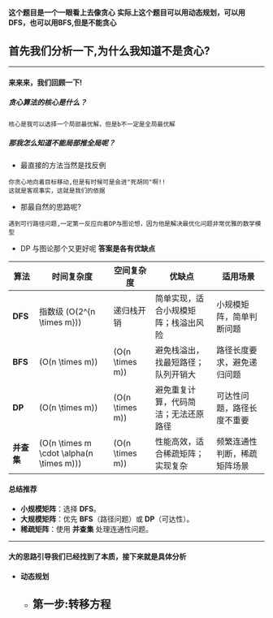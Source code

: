 #

**这个题目是一个一眼看上去像贪心**
**实际上这个题目可以用动态规划，可以用DFS，也可以用BFS,但是不能贪心**


## 首先我们分析一下,为什么我知道不是贪心?
---
#### 来来来，我们回顾一下!

##### 贪心算法的核心是什么？
```
核心是我可以选择一个局部最优解，但是b不一定是全局最优解
```
##### 那我怎么知道不能局部推全局呢？
- 最直接的方法当然是找反例

```
你贪心地向着目标移动,但是有时候可是会进"死胡同"啊!!
这就是客观事实，这就是我们的依据
```
- 那最自然的思路呢?
```
遇到可行路径问题,一定第一反应向着DP与图论想，因为他是解决最优化问题非常优雅的数学模型
```
- DP 与图论那个又更好呢
  **答案是各有优缺点**


| **算法**     | **时间复杂度**       | **空间复杂度**     | **优缺点**                          | **适用场景**                      |
|--------------|----------------------|--------------------|-------------------------------------|-----------------------------------|
| **DFS**      | 指数级 \(O(2^{n \times m})\)  | 递归栈开销            | 简单实现，适合小规模矩阵；栈溢出风险 | 小规模矩阵，简单判断问题         |
| **BFS**      | \(O(n \times m)\)    | \(O(n \times m)\)   | 避免栈溢出，找最短路径；队列开销大  | 路径长度要求，避免递归问题       |
| **DP**       | \(O(n \times m)\)    | \(O(n \times m)\)   | 避免重复计算，代码简洁；无法还原路径 | 可达性问题，路径长度不重要       |
| **并查集**   | \(O(n \times m \cdot \alpha(n \times m))\) | \(O(n \times m)\)   | 性能高效，适合稀疏矩阵；实现复杂   | 频繁连通性判断，稀疏矩阵场景     |

#### **总结推荐**  
- **小规模矩阵**：选择 **DFS**。
- **大规模矩阵**：优先 **BFS**（路径问题）或 **DP**（可达性）。
- **稀疏矩阵**：使用 **并查集** 处理连通性问题。
---
#### 大的思路引导我们已经找到了本质，接下来就是具体分析

- **动态规划**
  - 第一步:转移方程
      - 
